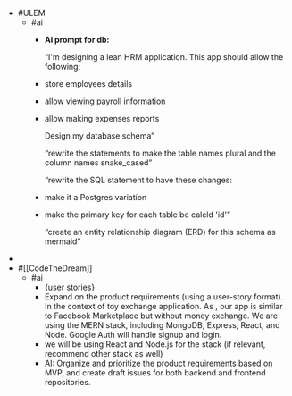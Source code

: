 - #ULEM
	- #ai
		- **Ai prompt for db:**
		  
		  “I'm designing a lean HRM application. This app should allow the following:
		- store employees details
		- allow viewing payroll information
		- allow making expenses reports
		  
		  Design my database schema”
		  
		  “rewrite the statements to make the table names plural and the column names snake_cased”
		  
		  “rewrite the SQL statement to have these changes:
		- make it a Postgres variation
		- make the primary key for each table be caleld 'id'”
		  
		  “create an entity relationship diagram (ERD) for this schema as mermaid”
-
- #[[CodeTheDream]]
	- #ai
		- {user stories}
		- Expand on the product requirements (using a user-story format). In the context of toy exchange application. As , our app is similar to Facebook Marketplace but without money exchange. We are using the MERN stack, including MongoDB, Express, React, and Node. Google Auth will handle signup and login.
		- we will be using React and Node.js for the stack (if relevant, recommend other stack as well)
		- AI: Organize and prioritize the product requirements based on MVP, and create draft issues for both backend and frontend repositories.